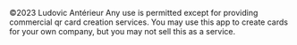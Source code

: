 ©2023 Ludovic Antérieur
Any use is permitted except for providing commercial qr card creation services.
You may use this app to create cards for your own company, but you may not sell this as a service.
